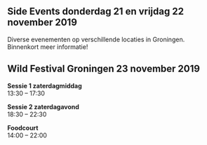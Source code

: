 ## Side Events donderdag 21 en vrijdag 22 november 2019

Diverse evenementen op verschillende locaties in Groningen.<br>
Binnenkort meer informatie!

## Wild Festival Groningen 23 november 2019

__Sessie 1 zaterdagmiddag__<br>
13:30 – 17:30

__Sessie 2 zaterdagavond__<br>
18:30 – 22:30

__Foodcourt__<br>
14:00 – 22:00
